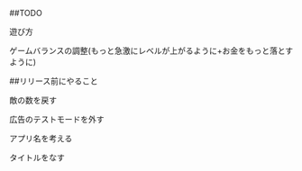 ##TODO

遊び方

ゲームバランスの調整(もっと急激にレベルが上がるように+お金をもっと落とすように)

##リリース前にやること

敵の数を戻す

広告のテストモードを外す

アプリ名を考える

タイトルをなす
